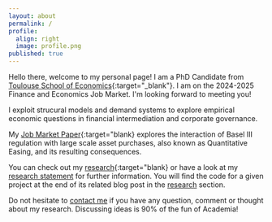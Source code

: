 ```yaml
---
layout: about
permalink: /
profile:
  align: right
  image: profile.png
published: true
---
```


Hello there, welcome to my personal page! I am a PhD Candidate from [Toulouse School of Economics](https://www.tse-fr.eu){:target="_blank"}. I am on the 2024-2025 Finance and Economics Job Market. I'm looking forward to meeting you! 

I exploit strucural models and demand systems to explore empirical economic questions in financial intermediation and corporate governance.  

My [Job Market Paper]({{site.baseurl}}/projects/5-researchstatement/){:target="blank} explores the interaction of Basel III regulation with large scale asset purchases, also known as Quantitative Easing, and its resulting consequences. 

You can check out my [research]({{site.baseurl}}/blog/){:target="blank} or have a look at my [research statement]({{site.baseurl}}/projects/5-ResearchStatement/) for further information. You will find the code for a given project at the end of its related blog post in the [research]({{site.baseurl}}/blog/) section. 

Do not hesitate to [contact me](mailto:basile.dubois@tse-fr.eu) if you have any question, comment or thought about my research. Discussing ideas is 90% of the fun of Academia!

